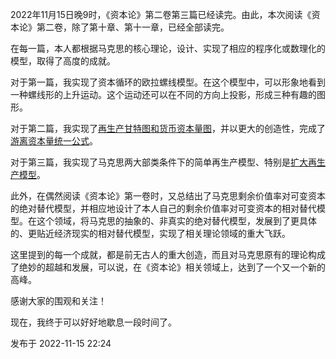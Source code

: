 2022年11月15日晚9时，《资本论》第二卷第三篇已经读完。由此，本次阅读《资本论》第二卷，除了第十章、第十一章，已经全部读完。  

在每一篇，本人都根据马克思的核心理论，设计、实现了相应的程序化或数理化的模型，取得了高度的成就。  

对于第一篇，我实现了资本循环的欧拉螺线模型。在这个模型中，可以形象地看到一种螺线形的上升运动。这个运动还可以在不同的方向上投影，形成三种有趣的图形。  

对于第二篇，我实现了[再生产甘特图和货币资本量图]([读了《资本论》后你有什么感受？](https://www.zhihu.com/question/335102695/answer/2437973896))，并以更大的创造性，完成了[游离资本量统一公式]([游离资本量统一公式——连马克思自己都没有...](https://zhuanlan.zhihu.com/p/502041977))。  

对于第三篇，我实现了马克思两大部类条件下的简单再生产模型、特别是[扩大再生产模型]([马克思的一种再生产模型的程序化和自动化](https://zhuanlan.zhihu.com/p/583126954))。  

此外，在偶然阅读《资本论》第一卷时，又总结出了马克思剩余价值率对可变资本的绝对替代模型，并相应地设计了本人自己的剩余价值率对可变资本的相对替代模型。在这个领域，将马克思的抽象的、非真实的绝对替代模型，发展到了更具体的、更贴近经济现实的相对替代模型，实现了相关理论领域的重大飞跃。  

这里提到的每一个成就，都是前无古人的重大创造，而且对马克思原有的理论构成了绝妙的超越和发展，可以说，在《资本论》相关领域上，达到了一个又一个新的高峰。  

感谢大家的围观和关注！  

现在，我终于可以好好地歇息一段时间了。

发布于 2022-11-15 22:24


